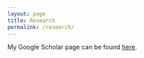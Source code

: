 ```yaml
---
layout: page
title: Research
permalink: /research/
---
```


My Google Scholar page can be found [here](https://scholar.google.ca/citations?user=x9H9H4QAAAAJ).
